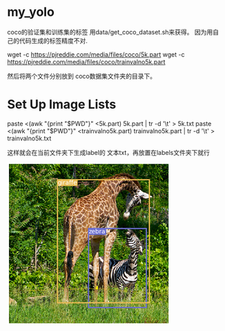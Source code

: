 # my_yolo

coco的验证集和训练集的标签 用data/get_coco_dataset.sh来获得。
因为用自己的代码生成的标签精度不对.

wget -c https://pjreddie.com/media/files/coco/5k.part
wget -c https://pjreddie.com/media/files/coco/trainvalno5k.part

然后将两个文件分别放到 coco数据集文件夹的目录下。

# Set Up Image Lists
paste <(awk "{print \"$PWD\"}" <5k.part) 5k.part | tr -d '\t' > 5k.txt
paste <(awk "{print \"$PWD\"}" <trainvalno5k.part) trainvalno5k.part | tr -d '\t' > trainvalno5k.txt

这样就会在当前文件夹下生成label的 文本txt，再放置在labels文件夹下就行

![image](https://github.com/ZHUXUHAN/my_yolo/blob/master/assets/giraffe.png)
